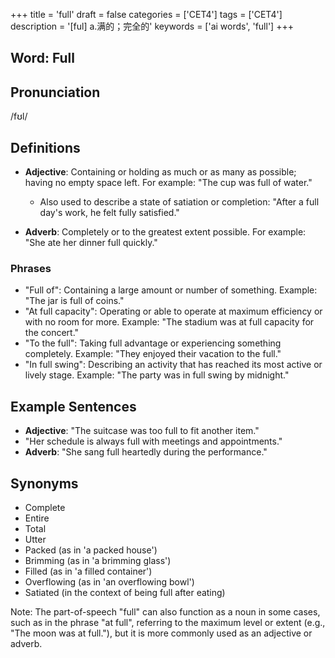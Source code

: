 +++
title = 'full'
draft = false
categories = ['CET4']
tags = ['CET4']
description = '[ful] a.满的；完全的'
keywords = ['ai words', 'full']
+++

## Word: Full

## Pronunciation
/fʊl/

## Definitions
- **Adjective**: Containing or holding as much or as many as possible; having no empty space left. For example: "The cup was full of water."
  - Also used to describe a state of satiation or completion: "After a full day's work, he felt fully satisfied."
  
- **Adverb**: Completely or to the greatest extent possible. For example: "She ate her dinner full quickly."

### Phrases
- "Full of": Containing a large amount or number of something. Example: "The jar is full of coins."
- "At full capacity": Operating or able to operate at maximum efficiency or with no room for more. Example: "The stadium was at full capacity for the concert."
- "To the full": Taking full advantage or experiencing something completely. Example: "They enjoyed their vacation to the full."
- "In full swing": Describing an activity that has reached its most active or lively stage. Example: "The party was in full swing by midnight."

## Example Sentences
- **Adjective**: "The suitcase was too full to fit another item."
- "Her schedule is always full with meetings and appointments."
- **Adverb**: "She sang full heartedly during the performance."

## Synonyms
- Complete
- Entire
- Total
- Utter
- Packed (as in 'a packed house')
- Brimming (as in 'a brimming glass')
- Filled (as in 'a filled container') 
- Overflowing (as in 'an overflowing bowl')
- Satiated (in the context of being full after eating) 

Note: The part-of-speech "full" can also function as a noun in some cases, such as in the phrase "at full", referring to the maximum level or extent (e.g., "The moon was at full."), but it is more commonly used as an adjective or adverb.
